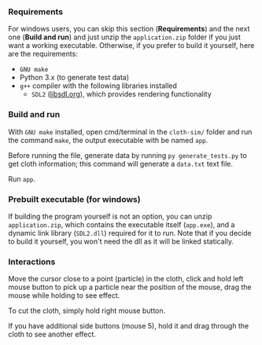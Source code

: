 ### Requirements
For windows users, you can skip this section (**Requirements**) and the next one (**Build and run**) and just unzip the `application.zip` folder if you just want a working executable. Otherwise, if you prefer to build it yourself, here are the requirements:
* `GNU make`
* Python 3.x (to generate test data)
* `g++` compiler with the following libraries installed
  * `SDL2` ([libsdl.org](https://www.libsdl.org/)), which provides rendering functionality

### Build and run
With `GNU make` installed, open cmd/terminal in the `cloth-sim/` folder and run the command `make`, the output executable with be named `app`.

Before running the file, generate data by running `py generate_tests.py` to get cloth information; this command will generate a `data.txt` text file.

Run `app`.

### Prebuilt executable (for windows)
If building the program yourself is not an option, you can unzip `application.zip`, which contains the executable itself (`app.exe`), and a dynamic link library (`SDL2.dll`) required for it to run. Note that if you decide to build it yourself, you won't need the dll as it will be linked statically.

### Interactions
Move the cursor close to a point (particle) in the cloth, click and hold left mouse button to pick up a particle near the position of the mouse, drag the mouse while holding to see effect.

To cut the cloth, simply hold right mouse button.

If you have additional side buttons (mouse 5), hold it and drag through the cloth to see another effect.